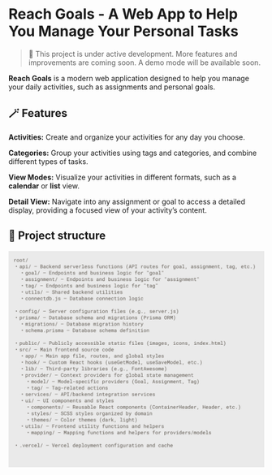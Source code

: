 # Reach Goals - A Web App to Help You Manage Your Personal Tasks

> 🚧 This project is under active development. More features and improvements are coming soon. A demo mode will be available soon.

**Reach Goals** is a modern web application designed to help you manage your daily activities, such as assignments and personal goals.

## 🪄 Features

**Activities:** Create and organize your activities for any day you choose.

**Categories:** Group your activities using tags and categories, and combine different types of tasks.

**View Modes:** Visualize your activities in different formats, such as a **calendar** or **list** view.

**Detail View:** Navigate into any assignment or goal to access a detailed display, providing a focused view of your activity’s content.

## 📁 Project structure
![Project structure](./reach-goals-app/public/banner-readme.svg)